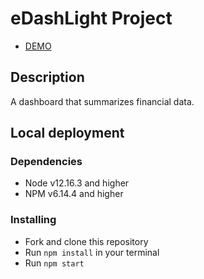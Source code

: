 # eDashLight Project

- [DEMO](https://taniaomelko.github.io/edashlight/)

## Description

A dashboard that summarizes financial data.

## Local deployment

### Dependencies
* Node v12.16.3 and higher
* NPM v6.14.4 and higher

### Installing
* Fork and clone this repository
* Run `npm install` in your terminal
* Run `npm start`
